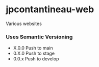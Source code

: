 # jpcontantineau-web
Various websites


### Uses Semantic Versioning

* X.0.0 Push to main
* 0.X.0 Push to stage
* 0.0.x Push to develop 

